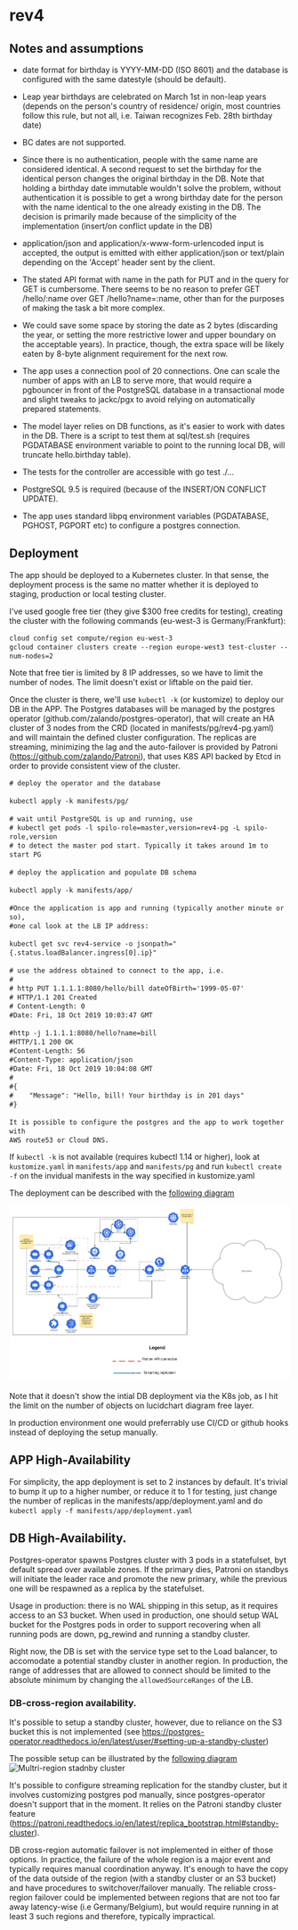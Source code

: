 # rev4

## Notes and assumptions

* date format for birthday is YYYY-MM-DD (ISO 8601) and the database is
  configured with the same datestyle (should be default).

* Leap year birthdays are celebrated on March 1st in non-leap years (depends on
  the person's country of residence/ origin, most countries follow this rule,
  but not all, i.e. Taiwan recognizes Feb. 28th birthday date)

* BC dates are not supported.

* Since there is no authentication, people with the same name are considered
  identical. A second request to set the birthday for the identical person
  changes the original birthday in the DB. Note that holding a birthday date
  immutable wouldn't solve the problem, without authentication it is possible to
  get a wrong birthday date for the person with the name identical to the one
  already existing in the DB. The decision is primarily made because of the
  simplicity of the implementation (insert/on conflict update in the DB)

* application/json and application/x-www-form-urlencoded input is accepted, the
  output is emitted with either application/json or text/plain depending on the
  'Accept' header sent by the client.

* The stated API format with name in the path for PUT and in the query for GET
  is cumbersome. There seems to be no reason to prefer GET /hello/:name over GET
  /hello?name=:name, other than for the purposes of making the task a bit more
  complex.

* We could save some space by storing the date as 2 bytes (discarding the year,
  or setting the more restrictive lower and upper boundary on the acceptable
  years). In practice, though, the extra space will be likely eaten by 8-byte
  alignment requirement for the next row.

* The app uses a connection pool of 20 connections. One can scale the number of
  apps with an LB to serve more, that would require a pgbouncer in front of the
  PostgreSQL database in a transactional mode and slight tweaks to jackc/pgx to
  avoid relying on automatically prepared statements.

* The model layer relies on DB functions, as it's easier to work with dates in
  the DB. There is a script to test them at sql/test.sh (requires PGDATABASE
  environment variable to point to the running local DB, will truncate
  hello.birthday table).

* The tests for the controller are accessible with go test ./...

* PostgreSQL 9.5 is required (because of the INSERT/ON CONFLICT UPDATE).

* The app uses standard libpq environment variables (PGDATABASE, PGHOST, PGPORT
  etc) to configure a postgres connection.

## Deployment

The app should be deployed to a Kubernetes cluster. In that sense, the deployment
process is the same no matter whether it is deployed to staging, production
or local testing cluster.

I've used google free tier (they give $300 free credits for testing), creating
the cluster with the following commands (eu-west-3 is Germany/Frankfurt):
```
cloud config set compute/region eu-west-3
gcloud container clusters create --region europe-west3 test-cluster --num-nodes=2
```

Note that free tier is limited by 8 IP addresses, so we have to limit the number
of nodes. The limit doesn't exist or liftable on the paid tier.

Once the cluster is there, we'll use `kubectl -k` (or kustomize) to deploy our DB
in the APP. The Postgres databases will be managed by the postgres operator
(github.com/zalando/postgres-operator), that will create an HA cluster of 3
nodes from the CRD (located in manifests/pg/rev4-pg.yaml) and will maintain the
defined cluster configuration. The replicas are streaming, minimizing the lag
and the auto-failover is provided by Patroni
(https://github.com/zalando/Patroni), that uses K8S API backed by Etcd in order
to provide consistent view of the cluster.

```
# deploy the operator and the database

kubectl apply -k manifests/pg/

# wait until PostgreSQL is up and running, use
# kubectl get pods -l spilo-role=master,version=rev4-pg -L spilo-role,version
# to detect the master pod start. Typically it takes around 1m to start PG

# deploy the application and populate DB schema

kubectl apply -k manifests/app/

#Once the application is app and running (typically another minute or so),
#one cal look at the LB IP address:

kubectl get svc rev4-service -o jsonpath="{.status.loadBalancer.ingress[0].ip}"

# use the address obtained to connect to the app, i.e.
#
# http PUT 1.1.1.1:8080/hello/bill dateOfBirth='1999-05-07'
# HTTP/1.1 201 Created
# Content-Length: 0
#Date: Fri, 18 Oct 2019 10:03:47 GMT

#http -j 1.1.1.1:8080/hello?name=bill
#HTTP/1.1 200 OK
#Content-Length: 56
#Content-Type: application/json
#Date: Fri, 18 Oct 2019 10:04:08 GMT
#
#{
#    "Message": "Hello, bill! Your birthday is in 201 days"
#}

It is possible to configure the postgres and the app to work together with
AWS route53 or Cloud DNS.

```

If `kubectl -k` is not available (requires kubectl 1.14 or higher), look at
`kustomize.yaml` in `manifests/app` and `manifests/pg` and run `kubectl create -f`
on the invidual manifests in the way specified in kustomize.yaml


The deployment can be described with the [following diagram](res/k8s.pdf "rev4 app with HA PostgreSQL on K8s")

![rev4 app with HA PostgreSQL on K8s](res/k8s.png)

Note that it doesn't show the intial DB deployment via the K8s job, as I hit the
limit on the number of objects on lucidchart diagram free layer.

In production environment one would preferrably use CI/CD or github hooks instead
of deploying the setup manually.

## APP High-Availability

For simplicity, the app deployment is set to 2 instances by default.
It's trivial to bump it up to a higher number, or reduce it to 1 for testing,
just change the number of replicas in the manifests/app/deployment.yaml and do
```kubectl apply -f manifests/app/deployment.yaml```

## DB High-Availability.

Postgres-operator spawns Postgres cluster with 3 pods in a statefulset, byt
default spread over available zones. If the primary dies, Patroni on standbys
will initiate the leader race and promote the new primary, while the previous
one will be respawned as a replica by the statefulset.

Usage in production: there is no WAL shipping in this setup, as it requires
access to an S3 bucket. When used in production, one should setup WAL bucket
for the Postgres pods in order to support recovering when all running pods are
down, pg_rewind and running a standby cluster.

Right now, the DB is set with the service type set to the Load balancer, to accomodate
a potential standby cluster in another region. In production, the range of
addresses that are allowed to connect should be limited to the absolute minimum
by changing the ``allowedSourceRanges`` of the LB.

### DB-cross-region availability.

It's possible to setup a standby cluster, however, due to reliance on the S3
bucket this is not implemented (see
https://postgres-operator.readthedocs.io/en/latest/user/#setting-up-a-standby-cluster)

The possible setup can be illustrated by the [following diagram](res/multi-region.pdf)
![Multri-region stadnby cluster](res/multi-region.png)

It's possible to configure streaming replication for the standby cluster, but it
involves customizing postgres pod manually, since postgres-operator doesn't
support that in the moment. It relies on the Patroni standby cluster feature
(https://patroni.readthedocs.io/en/latest/replica_bootstrap.html#standby-cluster).

DB cross-region automatic failover is not implemented in either of those
options. In practice, the failure of the whole region is a major event and
typically requires manual coordination anyway. It's enough to have the copy of
the data outside of the region (with a standby cluster or an S3 bucket) and have
procedures to switchover/failover manually. The reliable cross-region failover
could be implemented between regions that are not too far away latency-wise (i.e
Germany/Belgium), but would require running in at least 3 such regions and
therefore, typically impractical.



